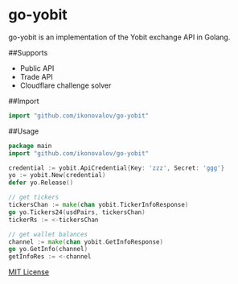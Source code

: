 go-yobit
========
go-yobit is an implementation of the Yobit exchange API in Golang.

##Supports  
* Public API
* Trade API
* Cloudflare challenge solver

##Import
~~~go
import "github.com/ikonovalov/go-yobit"
~~~

##Usage
~~~go
package main
import "github.com/ikonovalov/go-yobit"

credential := yobit.ApiCredential{Key: 'zzz', Secret: 'ggg'}
yo := yobit.New(credential)
defer yo.Release()

// get tickers
tickersChan := make(chan yobit.TickerInfoResponse)
go yo.Tickers24(usdPairs, tickersChan)
tickerRs := <-tickersChan

// get wallet balances
channel := make(chan yobit.GetInfoResponse)
go yo.GetInfo(channel)
getInfoRes := <-channel
~~~

[MIT License](LICENSE)